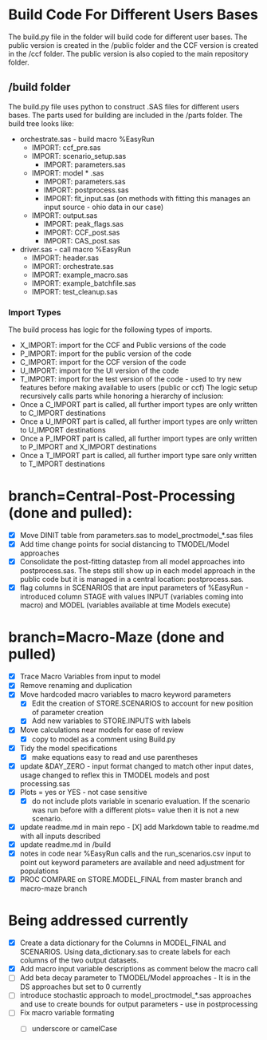 # Build Code For Different Users Bases
The build.py file in the folder will build code for different user bases.  The public version is created in the /public folder and the CCF version is created in the /ccf folder.  The public version is also copied to the main repository folder.

## /build folder
The build.py file uses python to construct .SAS files for different users bases.  The parts used for building are included in the /parts folder.  The build tree looks like:
- orchestrate.sas - build macro %EasyRun
    - IMPORT: ccf_pre.sas
    - IMPORT: scenario_setup.sas
        - IMPORT: parameters.sas
    - IMPORT: model * .sas
        - IMPORT: parameters.sas
        - IMPORT: postprocess.sas
        - IMPORT: fit_input.sas (on methods with fitting this manages an input source - ohio data in our case)
    - IMPORT: output.sas
        - IMPORT: peak_flags.sas
        - IMPORT: CCF_post.sas
        - IMPORT: CAS_post.sas
- driver.sas - call macro %EasyRun
    - IMPORT: header.sas
    - IMPORT: orchestrate.sas
    - IMPORT: example_macro.sas
    - IMPORT: example_batchfile.sas
    - IMPORT: test_cleanup.sas

### Import Types
The build process has logic for the following types of imports.  
- X_IMPORT: import for the CCF and Public versions of the code
- P_IMPORT: import for the public version of the code
- C_IMPORT: import for the CCF version of the code
- U_IMPORT: import for the UI version of the code
- T_IMPORT: import for the test version of the code - used to try new features before making available to users (public or ccf)
The logic setup recursively calls parts while honoring a hierarchy of inclusion: 
- Once a C_IMPORT part is called, all further import types are only written to C_IMPORT destinations
- Once a U_IMPORT part is called, all further import types are only written to U_IMPORT destinations
- Once a P_IMPORT part is called, all further import types are only written to P_IMPORT and X_IMPORT destinations
- Once a T_IMPORT part is called, all further import type sare only written to T_IMPORT destinations

# branch=Central-Post-Processing (done and pulled):
- [X] Move DINIT table from parameters.sas to model_proctmodel_*.sas files
- [X] Add time change points for social distancing to TMODEL/Model approaches
- [X] Consolidate the post-fitting datastep from all model approaches into postprocess.sas.  The steps still show up in each model approach in the public code but it is managed in a central location: postprocess.sas.
- [X] flag columns in SCENARIOS that are input parameters of %EasyRun - introduced column STAGE with values INPUT (variables coming into macro) and MODEL (variables available at time Models execute)

# branch=Macro-Maze (done and pulled)
- [X] Trace Macro Variables from input to model
- [X] Remove renaming and duplication
- [X] Move hardcoded macro variables to macro keyword parameters
    - [X] Edit the creation of STORE.SCENARIOS to account for new position of parameter creation
    - [X] Add new variables to STORE.INPUTS with labels
- [X] Move calculations near models for ease of review
    - [X] copy to model as a comment using Build.py
- [X] Tidy the model specifications
    - [X] make equations easy to read and use parentheses 
- [X] update &DAY_ZERO - input format changed to match other input dates, usage changed to reflex this in TMODEL models and post processing.sas
- [X] Plots = yes or YES - not case sensitive
    - [X] do not include plots variable in scenario evaluation.  If the scenario was run before with a different plots= value then it is not a new scenario.
- [X] update readme.md in main repo
        - [X] add Markdown table to readme.md with all inputs described
- [X] update readme.md in /build
- [X] notes in code near %EasyRun calls and the run_scenarios.csv input to point out keyword parameters are available and need adjustment for populations
- [X] PROC COMPARE on STORE.MODEL_FINAL from master branch and macro-maze branch

# Being addressed currently
- [X] Create a data dictionary for the Columns in MODEL_FINAL and SCENARIOS.  Using data_dictionary.sas to create labels for each columns of the two output datasets.
- [X] Add macro input variable descriptions as comment below the macro call
- [ ] Add beta decay parameter to TMODEL/Model approaches - It is in the DS approaches but set to 0 currently
- [ ] introduce stochastic approach to model_proctmodel_*.sas approaches and use to create bounds for output parameters - use in postprocessing
- [ ] Fix macro variable formating
    - [ ] underscore or camelCase



